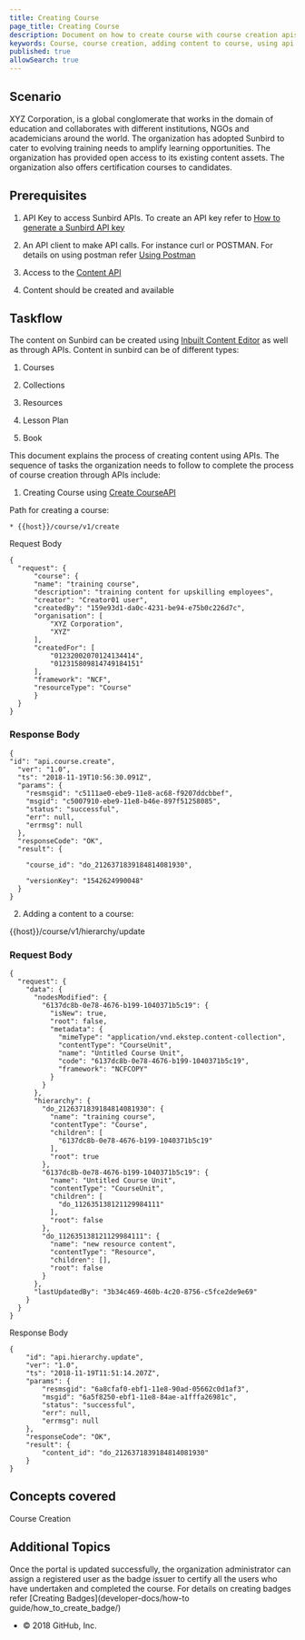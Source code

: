 ```yaml
---
title: Creating Course	
page_title: Creating Course
description: Document on how to create course with course creation apis
keywords: Course, course creation, adding content to course, using api to create course
published: true
allowSearch: true
---
```


## Scenario

XYZ Corporation, is a global conglomerate that works in the domain of education and collaborates with different institutions, NGOs and academicians around the world. The organization has adopted Sunbird to cater to evolving training needs to amplify learning opportunities. The organization has provided open access to its existing content assets. The organization also offers certification courses to candidates. 

## Prerequisites

1. API Key to access Sunbird APIs. To create an API key refer to [How to generate a Sunbird API key](developer-doc/how-to-guide/generate_apikey)

2. An API client to make API calls. For instance curl or POSTMAN. For details on using postman refer [Using Postman](http://www.sunbird.org/apis/framework/#tag/usingpostman)

3. Access to the [Content API](http://docs.sunbird.org/latest/apis/content/)

4. Content should be created and available 

## Taskflow

The content on Sunbird can be created using [Inbuilt Content Editor](http://docs.sunbird.org/latest/features-documentation/contenteditor/) as well as through APIs. Content in sunbird can be of different types:

1. Courses

2. Collections

3. Resources

4. Lesson Plan

5. Book

This document explains the process of creating content using APIs. The sequence of tasks the organization needs to follow to complete the process of course creation through APIs include:

1. Creating Course using [Create Course](http://docs.sunbird.org/latest/apis/content/#operation/Create%20Content)[API](http://docs.sunbird.org/latest/apis/content/#operation/Create%20Content)

  Path for creating a course:

    * {{host}}/course/v1/create

  Request Body
  ```
  {
	"request": {
		"course": {
		"name": "training course",
		"description": "training content for upskilling employees",
		"creator": "Creator01 user",
		"createdBy": "159e93d1-da0c-4231-be94-e75b0c226d7c",
		"organisation": [
			"XYZ Corporation",
			"XYZ"
		],
		"createdFor": [
			"01232002070124134414",
			"012315809814749184151"
		],
		"framework": "NCF",
		"resourceType": "Course"
		}
	}
}
  ```

### Response Body
```
{
"id": "api.course.create",
  "ver": "1.0",
  "ts": "2018-11-19T10:56:30.091Z",
  "params": {
    "resmsgid": "c5111ae0-ebe9-11e8-ac68-f9207ddcbbef",
    "msgid": "c5007910-ebe9-11e8-b46e-897f51258085",
    "status": "successful",
    "err": null,
    "errmsg": null
  },
  "responseCode": "OK",
  "result": {

    "course_id": "do_2126371839184814081930",

    "versionKey": "1542624990048"
  }
}
```

2. Adding a content to a course: 

{{host}}/course/v1/hierarchy/update

### Request Body
```
{
  "request": {
    "data": {
      "nodesModified": {
        "6137dc8b-0e78-4676-b199-1040371b5c19": {
          "isNew": true,
          "root": false,
          "metadata": {
            "mimeType": "application/vnd.ekstep.content-collection",
            "contentType": "CourseUnit",
            "name": "Untitled Course Unit",
            "code": "6137dc8b-0e78-4676-b199-1040371b5c19",
            "framework": "NCFCOPY"
          }
        }
      },
      "hierarchy": {
        "do_2126371839184814081930": {
          "name": "training course",
          "contentType": "Course",
          "children": [
            "6137dc8b-0e78-4676-b199-1040371b5c19"
          ],
          "root": true
        },
        "6137dc8b-0e78-4676-b199-1040371b5c19": {
          "name": "Untitled Course Unit",
          "contentType": "CourseUnit",
          "children": [
            "do_112635138121129984111"
          ],
          "root": false
        },
        "do_112635138121129984111": {
          "name": "new resource content",
          "contentType": "Resource",
          "children": [],
          "root": false
        }
      },
      "lastUpdatedBy": "3b34c469-460b-4c20-8756-c5fce2de9e69"
    }
  }
}
```

Response Body
```
{
    "id": "api.hierarchy.update",
    "ver": "1.0",
    "ts": "2018-11-19T11:51:14.207Z",
    "params": {
        "resmsgid": "6a8cfaf0-ebf1-11e8-90ad-05662c0d1af3",
        "msgid": "6a5f8250-ebf1-11e8-84ae-a1fffa26981c",
        "status": "successful",
        "err": null,
        "errmsg": null
    },
    "responseCode": "OK",
    "result": {
        "content_id": "do_2126371839184814081930"
    }
}
```


## Concepts covered

Course Creation

## Additional Topics

Once the portal is updated successfully, the organization administrator can assign a registered user as the badge issuer to certify all the users who have undertaken and completed the course. For details on creating badges refer [Creating Badges](developer-docs/how-to guide/how_to_create_badge/)

* © 2018 GitHub, Inc.

